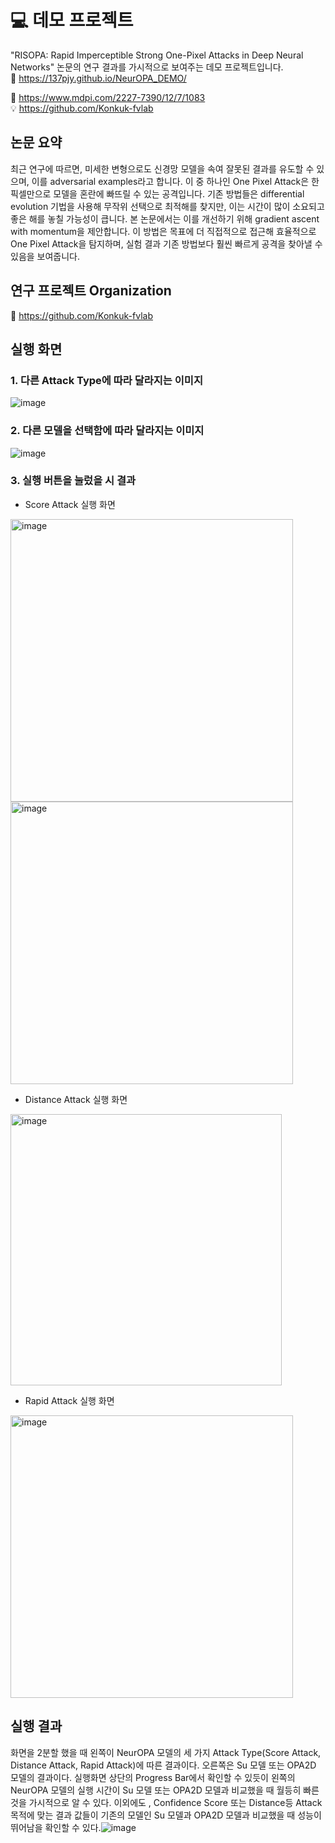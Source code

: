 # 💻 데모 프로젝트
"RISOPA: Rapid Imperceptible Strong One-Pixel Attacks in Deep Neural Networks" 
논문의 연구 결과를 가시적으로 보여주는 데모 프로젝트입니다.  
📎 https://137pjy.github.io/NeurOPA_DEMO/  



📜 https://www.mdpi.com/2227-7390/12/7/1083  
💡 https://github.com/Konkuk-fvlab


## 논문 요약
최근 연구에 따르면, 미세한 변형으로도 신경망 모델을 속여 잘못된 결과를 유도할 수 있으며, 이를 adversarial examples라고 합니다. 이 중 하나인 One Pixel Attack은 한 픽셀만으로 모델을 혼란에 빠뜨릴 수 있는 공격입니다. 기존 방법들은 differential evolution 기법을 사용해 무작위 선택으로 최적해를 찾지만, 이는 시간이 많이 소요되고 좋은 해를 놓칠 가능성이 큽니다. 본 논문에서는 이를 개선하기 위해 gradient ascent with momentum을 제안합니다. 이 방법은 목표에 더 직접적으로 접근해 효율적으로 One Pixel Attack을 탐지하며, 실험 결과 기존 방법보다 훨씬 빠르게 공격을 찾아낼 수 있음을 보여줍니다.

## 연구 프로젝트 Organization
📎 https://github.com/Konkuk-fvlab

## 실행 화면 
### 1. 다른 Attack Type에 따라 달라지는 이미지
  ![image](https://github.com/user-attachments/assets/ea38d726-a9e3-4f4c-948a-99171cad54de)
### 2. 다른 모델을 선택함에 따라 달라지는 이미지
  ![image](https://github.com/user-attachments/assets/bb752ddf-8ad6-4668-b1ba-dd133df4caa9)
### 3. 실행 버튼을 눌렀을 시 결과
- Score Attack 실행 화면
 <img width="452" alt="image" src="https://github.com/user-attachments/assets/afe5efa7-ad92-44c8-866f-58135704319b">
 <img width="452" alt="image" src="https://github.com/user-attachments/assets/c9c2da4b-95af-4429-b6ad-0a9e00f2431b">
 
-	Distance Attack 실행 화면
  <img width="434" alt="image" src="https://github.com/user-attachments/assets/c47ee710-0518-44fc-8168-8eec3fa7a7fd">
 
-	Rapid Attack 실행 화면
 <img width="452" alt="image" src="https://github.com/user-attachments/assets/28b82068-120c-4064-95fa-b5687ebb1028">

## 실행 결과
화면을 2분할 했을 때 왼쪽이 NeurOPA 모델의 세 가지 Attack Type(Score Attack, Distance Attack, Rapid Attack)에 따른 결과이다. 오른쪽은 Su 모델 또는 OPA2D 모델의 결과이다. 실행화면 상단의 Progress Bar에서 확인할 수 있듯이 왼쪽의 NeurOPA 모델의 실행 시간이 Su 모델 또는 OPA2D 모델과 비교했을 때 월등히 빠른 것을 가시적으로 알 수 있다. 이외에도 , Confidence Score 또는 Distance등 Attack 목적에 맞는 결과 값들이 기존의 모델인 Su 모델과 OPA2D 모델과 비교했을 때 성능이 뛰어남을 확인할 수 있다.![image](https://github.com/user-attachments/assets/569921c0-116d-4b1d-af4e-e39267b691d2)

